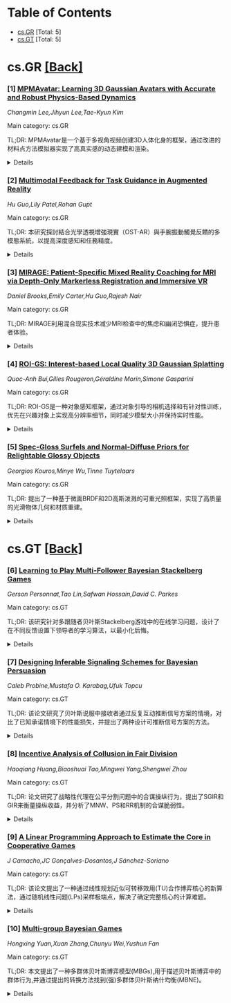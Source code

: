 <div id=toc></div>

# Table of Contents

- [cs.GR](#cs.GR) [Total: 5]
- [cs.GT](#cs.GT) [Total: 5]


<div id='cs.GR'></div>

# cs.GR [[Back]](#toc)

### [1] [MPMAvatar: Learning 3D Gaussian Avatars with Accurate and Robust Physics-Based Dynamics](https://arxiv.org/abs/2510.01619)
*Changmin Lee,Jihyun Lee,Tae-Kyun Kim*

Main category: cs.GR

TL;DR: MPMAvatar是一个基于多视角视频创建3D人体化身的框架，通过改进的材料点方法模拟器实现了高真实感的动态建模和渲染。


<details>
  <summary>Details</summary>
Motivation: 现有方法在模拟松散衣物的物理动力学时存在准确性不足或对新动画输入鲁棒性差的问题，MPMAvatar旨在解决这些问题。

Method: 使用基于材料点方法的模拟器，结合各向异性本构模型和新型碰撞处理算法，实现对复杂变形衣物的精确建模，并与3D高斯溅射渲染技术结合。

Result: 实验中，MPMAvatar在动态建模准确性、渲染质量和鲁棒性方面显著优于现有技术，并能零样本泛化到未见过的交互场景。

Conclusion: MPMAvatar成功解决了现有技术在动态建模和渲染中的局限性，展示了更高的准确性和鲁棒性，为未来虚拟化身技术提供了新的可能性。

Abstract: While there has been significant progress in the field of 3D avatar creation
from visual observations, modeling physically plausible dynamics of humans with
loose garments remains a challenging problem. Although a few existing works
address this problem by leveraging physical simulation, they suffer from
limited accuracy or robustness to novel animation inputs. In this work, we
present MPMAvatar, a framework for creating 3D human avatars from multi-view
videos that supports highly realistic, robust animation, as well as
photorealistic rendering from free viewpoints. For accurate and robust dynamics
modeling, our key idea is to use a Material Point Method-based simulator, which
we carefully tailor to model garments with complex deformations and contact
with the underlying body by incorporating an anisotropic constitutive model and
a novel collision handling algorithm. We combine this dynamics modeling scheme
with our canonical avatar that can be rendered using 3D Gaussian Splatting with
quasi-shadowing, enabling high-fidelity rendering for physically realistic
animations. In our experiments, we demonstrate that MPMAvatar significantly
outperforms the existing state-of-the-art physics-based avatar in terms of (1)
dynamics modeling accuracy, (2) rendering accuracy, and (3) robustness and
efficiency. Additionally, we present a novel application in which our avatar
generalizes to unseen interactions in a zero-shot manner-which was not
achievable with previous learning-based methods due to their limited simulation
generalizability. Our project page is at:
https://KAISTChangmin.github.io/MPMAvatar/

</details>


### [2] [Multimodal Feedback for Task Guidance in Augmented Reality](https://arxiv.org/abs/2510.01690)
*Hu Guo,Lily Patel,Rohan Gupt*

Main category: cs.GR

TL;DR: 本研究探討結合光學透視增強現實（OST-AR）與手腕振動觸覺反饋的多模態系統，以提高深度感知和任務精度。


<details>
  <summary>Details</summary>
Motivation: 現有的OST-AR系統依賴視覺疊加，可能導致注意力過載和深度感知不足。為解決這些限制，研究者探索結合振動觸覺反饋的多模態方法。

Method: 設計了一個帶有六個振動馬達的手腕帶，提供定向和狀態提示，並與OST-AR和手持工具集成。通過形式化研究和兩個實驗（N=21和N=27），評估其效果。

Result: 實驗表明，參與者在認知負荷下能準確識別觸覺模式，且多模態反饋在空間精確度和可用性上優於僅視覺或僅觸覺條件。

Conclusion: 結合OST-AR與手腕振動觸覺反饋的多模態系統顯著改善了任務指導的精度和用戶體驗。

Abstract: Optical see-through augmented reality (OST-AR) overlays digital targets and
annotations on the physical world, offering promising guidance for hands-on
tasks such as medical needle insertion or assembly. Recent work on OST-AR depth
perception shows that target opacity and tool visualization significantly
affect accuracy and usability; opaque targets and rendering the real instrument
reduce depth errors, whereas transparent targets and absent tools impair
performance. However, reliance on visual overlays may overload attention and
leaves little room for depth cues when occlusion or lighting hampers
perception. To address these limitations, we explore multimodal feedback that
combines OST-AR with wrist-based vibrotactile haptics. The past two years have
seen rapid advances in haptic technology. Researchers have investigated
skin-stretch and vibrotactile cues for conveying spatial information to blind
users, wearable ring actuators that support precise pinching in AR, cross-modal
audio-haptic cursors that enable eyes-free object selection, and wrist-worn
feedback for teleoperated surgery that improves force awareness at the cost of
longer task times. Studies comparing pull versus push vibrotactile metaphors
found that pull cues yield faster gesture completion and lower cognitive load.
These findings motivate revisiting OST-AR guidance with a fresh perspective on
wrist-based haptics. We design a custom wristband with six vibromotors
delivering directional and state cues, integrate it with a handheld tool and
OST-AR, and assess its impact on cue recognition and depth guidance. Through a
formative study and two experiments (N=21 and N=27), we show that participants
accurately identify haptic patterns under cognitive load and that multimodal
feedback improves spatial precision and usability compared with visual-only or
haptic-only conditions.

</details>


### [3] [MIRAGE: Patient-Specific Mixed Reality Coaching for MRI via Depth-Only Markerless Registration and Immersive VR](https://arxiv.org/abs/2510.01743)
*Daniel Brooks,Emily Carter,Hu Guo,Rajesh Nair*

Main category: cs.GR

TL;DR: MIRAGE利用混合现实技术减少MRI检查中的焦虑和幽闭恐惧症，提升患者体验。


<details>
  <summary>Details</summary>
Motivation: MRI检查中的封闭空间和噪音易引发患者焦虑和幽闭恐惧，导致运动伪影和不完整扫描，亟需非药物解决方案。

Method: 通过混合现实技术（MR）结合虚拟现实（VR）和无标记增强现实（AR）注册，为患者提供沉浸式指导环境。

Result: 深度注册技术实现厘米级精度，沉浸式指导环境显著降低患者焦虑并提高可用性评分。

Conclusion: MIRAGE系统在临床部署中表现出潜力，能有效改善MRI检查的患者体验和工作流程。

Abstract: Magnetic resonance imaging (MRI) is an indispensable diagnostic tool, yet the
confined bore and acoustic noise can evoke considerable anxiety and
claustrophobic reactions. High anxiety leads to motion artifacts, incomplete
scans and reliance on pharmacological sedation. MIRAGE (Mixed Reality Anxiety
Guidance Environment) harnesses the latest mixed reality (MR) hardware to
prepare patients for MRI through immersive virtual reality (VR) and markerless
augmented reality (AR) registration. In this paper, we extend our previous work
by providing a comprehensive review of related research, detailing the system
architecture, and exploring metrics for patient and clinician experience. We
also present considerations for clinical deployment of MR systems within
hospital workflows. Our results indicate that depth-based registration achieves
sub-centimeter accuracy with minimal setup, while the immersive coaching
environment reduces patient anxiety and yields favourable usability scores.

</details>


### [4] [ROI-GS: Interest-based Local Quality 3D Gaussian Splatting](https://arxiv.org/abs/2510.01978)
*Quoc-Anh Bui,Gilles Rougeron,Géraldine Morin,Simone Gasparini*

Main category: cs.GR

TL;DR: ROI-GS是一种对象感知框架，通过对象引导的相机选择和有针对性训练，优先在兴趣对象上实现高分辨率细节，同时减少模型大小并保持实时性能。


<details>
  <summary>Details</summary>
Motivation: 现有3D高斯泼溅方法在场景中均匀分配资源，限制了兴趣区域的精细细节并增加了模型大小，因此需要一种更高效的重建方法。

Method: ROI-GS利用对象引导的相机选择、针对性的对象训练，并将高保真的兴趣对象重建无缝集成到全局场景中。

Result: 实验显示ROI-GS显著提升了局部质量（PSNR最高提升2.96 dB），模型大小减少了约17%，并且在单兴趣对象场景中训练更快。

Conclusion: ROI-GS在提升兴趣对象细节的同时，优化了模型大小和训练效率，优于现有方法。

Abstract: We tackle the challenge of efficiently reconstructing 3D scenes with high
detail on objects of interest. Existing 3D Gaussian Splatting (3DGS) methods
allocate resources uniformly across the scene, limiting fine detail to Regions
Of Interest (ROIs) and leading to inflated model size. We propose ROI-GS, an
object-aware framework that enhances local details through object-guided camera
selection, targeted Object training, and seamless integration of high-fidelity
object of interest reconstructions into the global scene. Our method
prioritizes higher resolution details on chosen objects while maintaining
real-time performance. Experiments show that ROI-GS significantly improves
local quality (up to 2.96 dB PSNR), while reducing overall model size by
$\approx 17\%$ of baseline and achieving faster training for a scene with a
single object of interest, outperforming existing methods.

</details>


### [5] [Spec-Gloss Surfels and Normal-Diffuse Priors for Relightable Glossy Objects](https://arxiv.org/abs/2510.02069)
*Georgios Kouros,Minye Wu,Tinne Tuytelaars*

Main category: cs.GR

TL;DR: 提出了一种基于微面BRDF和2D高斯泼溅的可重光照框架，实现了高质量的光滑物体几何和材质重建。


<details>
  <summary>Details</summary>
Motivation: 光滑物体的精确重建和重光照是一个长期挑战，现有神经渲染方法依赖于简化的BRDF模型或耦合漫反射和镜面反射的参数化，限制了材质的忠实恢复和重光照的保真度。

Method: 结合微面BRDF与镜面光泽参数化的2D高斯泼溅框架，采用延迟着色，并利用基于扩散的表面法线和漫反射颜色先验指导早期优化。

Result: 实验表明，该方法在复杂光滑场景中实现了高质量的几何和材质重建，相比现有高斯泼溅方法，新光照条件下的重光照效果更真实一致。

Conclusion: 该框架通过更物理一致的材质分解和优化策略，显著提升了光滑物体的重建和重光照质量。

Abstract: Accurate reconstruction and relighting of glossy objects remain a
longstanding challenge, as object shape, material properties, and illumination
are inherently difficult to disentangle. Existing neural rendering approaches
often rely on simplified BRDF models or parameterizations that couple diffuse
and specular components, which restricts faithful material recovery and limits
relighting fidelity. We propose a relightable framework that integrates a
microfacet BRDF with the specular-glossiness parameterization into 2D Gaussian
Splatting with deferred shading. This formulation enables more physically
consistent material decomposition, while diffusion-based priors for surface
normals and diffuse color guide early-stage optimization and mitigate
ambiguity. A coarse-to-fine optimization of the environment map accelerates
convergence and preserves high-dynamic-range specular reflections. Extensive
experiments on complex, glossy scenes demonstrate that our method achieves
high-quality geometry and material reconstruction, delivering substantially
more realistic and consistent relighting under novel illumination compared to
existing Gaussian splatting methods.

</details>


<div id='cs.GT'></div>

# cs.GT [[Back]](#toc)

### [6] [Learning to Play Multi-Follower Bayesian Stackelberg Games](https://arxiv.org/abs/2510.01387)
*Gerson Personnat,Tao Lin,Safwan Hossain,David C. Parkes*

Main category: cs.GT

TL;DR: 该研究针对多跟随者贝叶斯Stackelberg游戏中的在线学习问题，设计了在不同反馈设置下领导者的学习算法，以最小化后悔。


<details>
  <summary>Details</summary>
Motivation: 研究在线学习版本的贝叶斯Stackelberg游戏，领导者需要在不知道跟随者类型分布的情况下与多跟随者互动，目标是设计算法以最小化后悔。

Method: 提出了两种反馈设置下的学习算法：类型反馈（观察到跟随者类型）和动作反馈（仅观察到动作），并分析了算法的后悔界。

Result: 在类型反馈下，算法达到次线性后悔界；在动作反馈下，设计了不同复杂度的算法，并提供接近类型反馈上界的下界。

Conclusion: 研究表明，设计的算法在多跟随者环境下能够有效降低后悔，且后悔界不会随跟随者数量多项式增长。

Abstract: In a multi-follower Bayesian Stackelberg game, a leader plays a mixed
strategy over $L$ actions to which $n\ge 1$ followers, each having one of $K$
possible private types, best respond. The leader's optimal strategy depends on
the distribution of the followers' private types. We study an online learning
version of this problem: a leader interacts for $T$ rounds with $n$ followers
with types sampled from an unknown distribution every round. The leader's goal
is to minimize regret, defined as the difference between the cumulative utility
of the optimal strategy and that of the actually chosen strategies. We design
learning algorithms for the leader under different feedback settings. Under
type feedback, where the leader observes the followers' types after each round,
we design algorithms that achieve $\mathcal O\big(\sqrt{\min\{L\log(nKA T), nK
\} \cdot T} \big)$ regret for independent type distributions and $\mathcal
O\big(\sqrt{\min\{L\log(nKA T), K^n \} \cdot T} \big)$ regret for general type
distributions. Interestingly, those bounds do not grow with $n$ at a polynomial
rate. Under action feedback, where the leader only observes the followers'
actions, we design algorithms with $\mathcal O( \min\{\sqrt{ n^L K^L A^{2L} L T
\log T}, K^n\sqrt{ T } \log T \} )$ regret. We also provide a lower bound of
$\Omega(\sqrt{\min\{L, nK\}T})$, almost matching the type-feedback upper
bounds.

</details>


### [7] [Designing Inferable Signaling Schemes for Bayesian Persuasion](https://arxiv.org/abs/2510.01434)
*Caleb Probine,Mustafa O. Karabag,Ufuk Topcu*

Main category: cs.GT

TL;DR: 该论文研究了贝叶斯说服中接收者通过反复互动推断信号方案的情境，对比了已知承诺情境下的性能损失，并提出了两种设计可推断信号方案的方法。


<details>
  <summary>Details</summary>
Motivation: 传统的贝叶斯说服模型假设接收者知道发送者的承诺，而本文研究接收者通过反复互动推断信号方案的情境，探索其性能损失和设计方法。

Method: 论文首先理论分析了性能损失的界限，然后提出了两种设计可推断信号方案的方法：一种是基于发送者推断效用的随机梯度下降（SGD），另一种是基于有界理性接收者模型的优化。

Result: 研究发现，发送者在推断情境下需要比斯塔克伯格博弈更多的样本才能接近已知承诺的性能；SGD在低频互动中表现最佳，而有界理性模型提供了设计灵活方案的另一种方法。

Conclusion: 本文展示了在推断情境下设计信号方案的可行性，并通过SGD应用于安全警报示例，证明了其在减少信号数量和优化接收者行动方面的有效性。

Abstract: In Bayesian persuasion, an informed sender, who observes a state, commits to
a randomized signaling scheme that guides a self-interested receiver's actions.
Classical models assume the receiver knows the commitment. We, instead, study
the setting where the receiver infers the scheme from repeated interactions. We
bound the sender's performance loss relative to the known-commitment case by a
term that grows with the signal space size and shrinks as the receiver's
optimal actions become more distinct. We then lower bound the samples required
for the sender to approximately achieve their known-commitment performance in
the inference setting. We show that the sender requires more samples in
persuasion compared to the leader in a Stackelberg game, which includes
commitment but lacks signaling. Motivated by these bounds, we propose two
methods for designing inferable signaling schemes, one being stochastic
gradient descent (SGD) on the sender's inference-setting utility, and the other
being optimization with a boundedly-rational receiver model. SGD performs best
in low-interaction regimes, but modeling the receiver as boundedly-rational and
tuning the rationality constant still provides a flexible method for designing
inferable schemes. Finally, we apply SGD to a safety alert example and show it
to find schemes that have fewer signals and make citizens' optimal actions more
distinct compared to the known-commitment case.

</details>


### [8] [Incentive Analysis of Collusion in Fair Division](https://arxiv.org/abs/2510.01689)
*Haoqiang Huang,Biaoshuai Tao,Mingwei Yang,Shengwei Zhou*

Main category: cs.GT

TL;DR: 论文研究了战略性代理在公平分割问题中的合谋操纵行为，提出了SGIR和GIR来衡量操纵收益，并分析了MNW、PS和RR机制的合谋脆弱性。


<details>
  <summary>Details</summary>
Motivation: 尽管已有研究表明基本机制（如MNW、PS和RR）在单个代理操纵下的激励比为2，但合谋操纵的问题尚未被探索。

Method: 通过定义SGIR和GIR来量化合谋操纵的收益，并分析了MNW、PS和RR机制在这些度量下的表现。

Result: 研究发现，MNW的GIR始终为2，而PS和RR的SGIR和GIR随联盟规模增长，RR的SGIR在联盟规模≥2时无界。

Conclusion: 研究揭示了MNW、PS和RR机制在合谋操纵脆弱性上的根本差异，为未来机制设计提供了重要参考。

Abstract: We study fair division problems with strategic agents capable of gaining
advantages by manipulating their reported preferences. Although several
impossibility results have revealed the incompatibility of truthfulness with
standard fairness criteria, subsequent works have circumvented this limitation
through the incentive ratio framework. Previous studies demonstrate that
fundamental mechanisms like Maximum Nash Welfare (MNW) and Probabilistic Serial
(PS) for divisible goods, and Round-Robin (RR) for indivisible goods achieve an
incentive ratio of $2$, implying that no individual agent can gain more than
double his truthful utility through manipulation. However, collusive
manipulation by agent groups remains unexplored.
  In this work, we define strong group incentive ratio (SGIR) and group
incentive ratio (GIR) to measure the gain of collusive manipulation, where SGIR
and GIR are respectively the maximum and minimum of the incentive ratios of
corrupted agents. Then, we tightly characterize the SGIRs and GIRs of MNW, PS,
and RR. In particular, the GIR of MNW is $2$ regardless of the coalition size.
Moreover, for coalition size $c \geq 1$, the SGIRs of MNW and PS, and the GIRs
of PS and RR are $c + 1$. Finally, the SGIR of RR is unbounded for coalition
size $c \geq 2$. Our results reveal fundamental differences of these three
mechanisms in their vulnerability to collusion.

</details>


### [9] [A Linear Programming Approach to Estimate the Core in Cooperative Games](https://arxiv.org/abs/2510.01766)
*J Camacho,JC Gonçalves-Dosantos,J Sánchez-Soriano*

Main category: cs.GT

TL;DR: 该论文提出了一种通过线性规划近似可转移效用(TU)合作博弈核心的新算法，通过随机线性问题(LPs)采样极端点，解决了确定完整核心的计算难题。


<details>
  <summary>Details</summary>
Motivation: 由于确定完整核心的计算复杂性，该研究旨在提供一种可处理的近似方法。

Method: 采用随机线性问题(LPs)采样极端点，并通过线性规划近似核心。

Result: 实验结果表明，该方法具有可扩展性，并在核心重构方面实现了高精度。

Conclusion: 该算法为解决TU合作博弈核心的计算难题提供了有效且高效的工具。

Abstract: This paper proposes a novel algorithm to approximate the core of transferable
utility (TU) cooperative games via linear programming. Given the computational
hardness of determining the full core, our approach provides a tractable
approximation by sampling extreme points through randomized linear problems
(LPs). We analyze its convergence and computational complexity, and validate
its effectiveness through extensive simulations on various game models. Our
results show that the method is scalable and achieves high accuracy in terms of
core reconstruction.

</details>


### [10] [Multi-group Bayesian Games](https://arxiv.org/abs/2510.02078)
*Hongxing Yuan,Xuan Zhang,Chunyu Wei,Yushun Fan*

Main category: cs.GT

TL;DR: 本文提出了一种多群体贝叶斯博弈模型(MBGs),用于描述贝叶斯博弈中的群体行为,并通过提出的转换方法找到(强)多群体贝叶斯纳什均衡(MBNE)。


<details>
  <summary>Details</summary>
Motivation: 研究群体行为在贝叶斯博弈中的表现,特别是群体内玩家合作与非合作情境下的最优策略。

Method: 提出MBGs模型并通过转换将其转化为多群体事前代理博弈(MEAG),给出了MEAG成为(强)潜力博弈的充要条件,并开发了寻找MBNE的算法。

Result: 通过转换方法的良好性质,可以找到MBG的所有(强)MBNE,并通过示例验证了结果的正确性。

Conclusion: 本文的方法有效地解决了MBGs中群体行为的最优策略问题,为研究贝叶斯博弈中的群体互动提供了新工具。

Abstract: This paper presents a model of multi-group Bayesian games (MBGs) to describe
the group behavior in Bayesian games, and gives methods to find (strongly)
multi-group Bayesian Nash equilibria (MBNE) of this model with a proposed
transformation. MBNE represent the optimal strategy \textit{profiles} under the
situation where players within a group play a cooperative game, while strongly
MBNE characterize the optimal strategy \textit{profiles} under the situation
where players within a group play a noncooperative game. Firstly, we propose a
model of MBGs and give a transformation to convert any MBG into a multi-group
ex-ante agent game (MEAG) which is a normal-form game. Secondly, we give a
sufficient and necessary condition for a MBG's MEAG to be (strongly) potential.
If it is (strongly) potential, all its (strongly) Nash equilibria can be found,
and then all (strongly) MBNE of the MBG can be obtained by leveraging the
transformation's good properties. Finally, we provide algorithms for finding
(strongly) MBNE of a MBG whose MEAG is (strongly) potential and use an
illustrative example to verify the correctness of our results.

</details>
